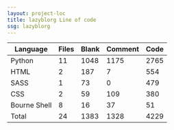 ```yaml
---
layout: project-loc
title: lazyblorg Line of code
ssg: lazyblorg
---
```

<div class="table-responsive">
<table class="table">
<thead><tr>
<th>Language</th>
<th>Files</th>
<th>Blank</th>
<th>Comment</th>
<th>Code</th>
</tr></thead><tbody>
<tr><td>Python</td><td> 11</td><td> 1048</td><td> 1175</td><td> 2765</td></tr>
<tr><td>HTML</td><td> 2</td><td> 187</td><td> 7</td><td> 554</td></tr>
<tr><td>SASS</td><td> 1</td><td> 73</td><td> 0</td><td> 479</td></tr>
<tr><td>CSS</td><td> 2</td><td> 59</td><td> 109</td><td> 380</td></tr>
<tr><td>Bourne Shell</td><td> 8</td><td> 16</td><td> 37</td><td> 51</td></tr>
<tr><td>Total</td><td>24</td><td>1383</td><td>1328</td><td>4229</td></tr>
</tbody></table></div>
